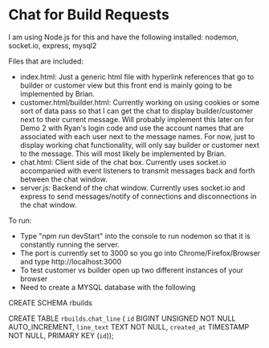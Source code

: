 # Chat for Build Requests

I am using Node.js for this and have the following installed: nodemon, socket.io, express, mysql2

Files that are included:
* index.html: Just a generic html file with hyperlink references that go to builder or customer view but this
  front end is mainly going to be implemented by Brian.
* customer.html/builder.html: Currently working on using cookies or some sort of data pass so that I can get the
  chat to display builder/customer next to their current message. Will probably implement this later on for Demo 2 with Ryan's
  login code and use the account names that are associated with each user next to the message names. For now, just to display
  working chat functionality, will only say builder or customer next to the message. This will most likely be implemented by Brian.
* chat.html: Client side of the chat box. Currently uses socket.io accompanied with event listeners to transmit messages back and
  forth between the chat window. 
* server.js: Backend of the chat window. Currently uses socket.io and express to send messages/notify of connections and disconnections in
  the chat window.

To run:
* Type "npm run devStart" into the console to run nodemon so that it is constantly running the server.
* The port is currently set to 3000 so you go into Chrome/Firefox/Browser and type http://localhost:3000
* To test customer vs builder open up two different instances of your browser
* Need to create a MYSQL database with the following

CREATE SCHEMA rbuilds

CREATE TABLE `rbuilds`.`chat_line` (
  `id` BIGINT UNSIGNED NOT NULL AUTO_INCREMENT,
  `line_text` TEXT NOT NULL,
  `created_at` TIMESTAMP NOT NULL,
  PRIMARY KEY (`id`));
